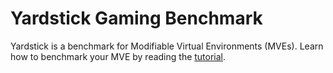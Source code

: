 
# Yardstick Gaming Benchmark

Yardstick is a benchmark for Modifiable Virtual Environments (MVEs).
Learn how to benchmark your MVE by reading the [tutorial](docs/tutorial.md).